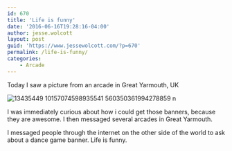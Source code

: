 ```yaml
---
id: 670
title: 'Life is funny'
date: '2016-06-16T19:28:16-04:00'
author: jesse.wolcott
layout: post
guid: 'https://www.jessewolcott.com/?p=670'
permalink: /life-is-funny/
categories:
    - Arcade
---
```


Today I saw a picture from an arcade in Great Yarmouth, UK

![13435449 10157074598935541 560350361994278859 n](https://www.jessewolcott.com/wp-content/uploads/2016/06/13435449_10157074598935541_560350361994278859_n.jpg "13435449_10157074598935541_560350361994278859_n.jpg")

I was immediately curious about how i could get those banners, because they are awesome. I then messaged several arcades in Great Yarmouth.

I messaged people through the internet on the other side of the world to ask about a dance game banner. Life is funny.